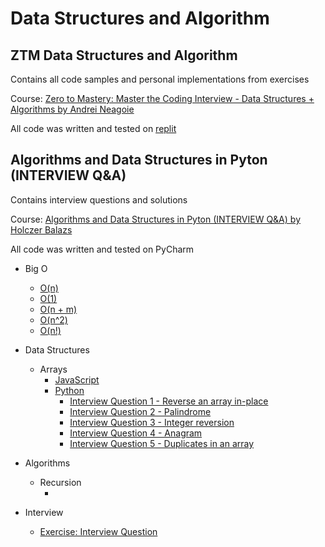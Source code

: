 # Data Structures and Algorithm
## ZTM Data Structures and Algorithm
Contains all code samples and personal implementations from exercises

Course: [Zero to Mastery: Master the Coding Interview - Data Structures + Algorithms by Andrei Neagoie](https://www.udemy.com/course/master-the-coding-interview-data-structures-algorithms/)

All code was written and tested on [replit](replit.com)

## Algorithms and Data Structures in Pyton (INTERVIEW Q&A)
Contains interview questions and solutions

Course: [Algorithms and Data Structures in Pyton (INTERVIEW Q&A) by Holczer Balazs](https://www.udemy.com/course/algorithms-and-data-structures-in-python/)

All code was written and tested on PyCharm


* Big O
    - [O(n)](https://github.com/krissylegaspi/Data-Structures-and-Algorithm/blob/main/Big%20O%20and%20Scalability/findNemo2.js)
    - [O(1)](https://github.com/krissylegaspi/Data-Structures-and-Algorithm/blob/main/Big%20O%20and%20Scalability/boxes.js)
    - [O(n + m)](https://github.com/krissylegaspi/Data-Structures-and-Algorithm/blob/main/Big%20O%20and%20Scalability/compressBoxesTwice.js)
    - [O(n^2)](https://github.com/krissylegaspi/Data-Structures-and-Algorithm/blob/main/Big%20O%20and%20Scalability/logAllPairsOfArray.js)
    - [O(n!)](https://github.com/krissylegaspi/Data-Structures-and-Algorithm/blob/main/Big%20O%20and%20Scalability/factorialTime.js)

* Data Structures
    - Arrays
        - [JavaScript](https://github.com/krissylegaspi/Data-Structures-and-Algorithm/blob/main/Data%20Structures/Arrays/Arrays.js)
        - [Python](https://github.com/krissylegaspi/Data-Structures-and-Algorithm/blob/main/Data%20Structures/Arrays/Python/Arrays.py)
            - [Interview Question 1 - Reverse an array in-place](https://github.com/krissylegaspi/Data-Structures-and-Algorithm/blob/main/Data%20Structures/Arrays/Python/Interview%20Question%201/main.py)
            - [Interview Question 2 - Palindrome](https://github.com/krissylegaspi/Data-Structures-and-Algorithm/blob/main/Data%20Structures/Arrays/Python/Interview%20Question%202/main.py)
            - [Interview Question 3 - Integer reversion](https://github.com/krissylegaspi/Data-Structures-and-Algorithm/blob/main/Data%20Structures/Arrays/Python/Interview%20Question%203/main.py)
            - [Interview Question 4 - Anagram](https://github.com/krissylegaspi/Data-Structures-and-Algorithm/blob/main/Data%20Structures/Arrays/Python/Interview%20Question%204/main.py)
            - [Interview Question 5 - Duplicates in an array](https://github.com/krissylegaspi/Data-Structures-and-Algorithm/blob/main/Data%20Structures/Arrays/Python/Interview%20Question%205/main.py)

* Algorithms
    - Recursion
        - []()

* Interview
    - [Exercise: Interview Question](https://github.com/krissylegaspi/ZTM-Data-Structures-and-Algorithm/blob/main/Interview/containsCommonItem.js)
